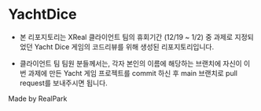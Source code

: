 # YachtDice

* 본 리포지토리는 XReal 클라이언트 팀의 휴회기간 (12/19 ~ 1/2) 중 과제로 지정되었던 Yacht Dice 게임의 코드리뷰를 위해 생성된 리포지토리입니다.

* 클라이언트 팀 팀원 분들께서는, 각자 본인의 이름에 해당하는 브랜치에 자신이 이번 과제에 만든 Yacht 게임 프로젝트를 commit 하신 후 main 브랜치로 pull request를 보내주시면 됩니다.

Made by RealPark